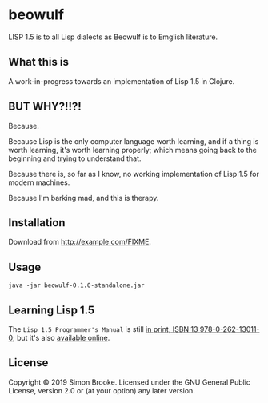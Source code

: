 # beowulf

LISP 1.5 is to all Lisp dialects as Beowulf is to Emglish literature.

## What this is

A work-in-progress towards an implementation of Lisp 1.5 in Clojure.

## BUT WHY?!!?!

Because.

Because Lisp is the only computer language worth learning, and if a thing is worth learning, it's worth learning properly; which means going back to the beginning and trying to understand that.

Because there is, so far as I know, no working implementation of Lisp 1.5 for modern machines.

Because I'm barking mad, and this is therapy.

## Installation

Download from http://example.com/FIXME.

## Usage

`java -jar beowulf-0.1.0-standalone.jar`

## Learning Lisp 1.5

The `Lisp 1.5 Programmer's Manual` is still
[in print, ISBN 13 978-0-262-13011-0](https://mitpress.mit.edu/books/lisp-15-programmers-manual); but it's also
[available online](http://www.softwarepreservation.org/projects/LISP/book/LISP%201.5%20Programmers%20Manual.pdf).

## License

Copyright © 2019 Simon Brooke. Licensed under the GNU General Public License,
version 2.0 or (at your option) any later version.
